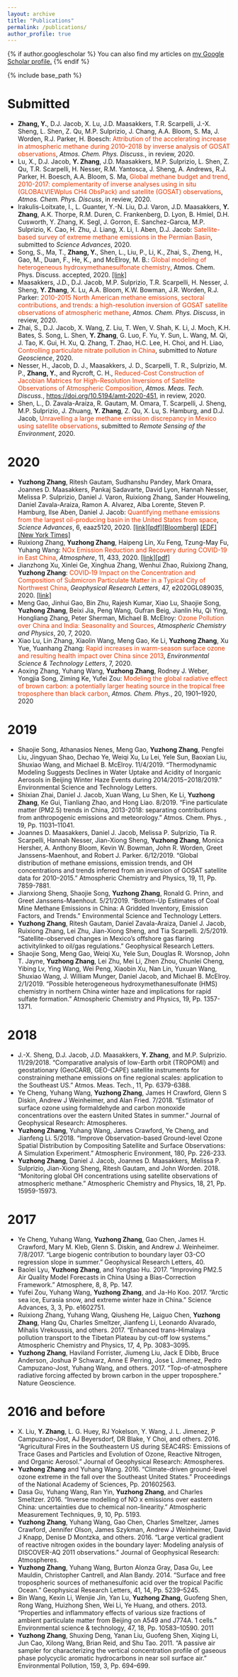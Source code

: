 ```yaml
---
layout: archive
title: "Publications"
permalink: /publications/
author_profile: true
---
```


{% if author.googlescholar %}
  You can also find my articles on <u><a href="{{author.googlescholar}}">my Google Scholar profile</a>.</u>
{% endif %}

{% include base_path %}

Submitted
=====
* **Zhang, Y.**, D.J. Jacob, X. Lu, J.D. Maasakkers, T.R. Scarpelli, J.-X. Sheng, L. Shen, Z. Qu, M.P. Sulprizio, J. Chang, A.A. Bloom, S. Ma, J. Worden, R.J. Parker, H. Boesch: <font color="#e63900">Attribution of the accelerating increase in atmospheric methane during 2010–2018 by inverse analysis of GOSAT observations</font>, _Atmos. Chem. Phys. Discuss._, in review, 2020.
* Lu, X., D.J. Jacob, **Y. Zhang**, J.D. Maasakkers, M.P. Sulprizio, L. Shen, Z. Qu, T.R. Scarpelli, H. Nesser, R.M. Yantosca, J. Sheng, A. Andrews, R.J. Parker, H. Boesch, A.A. Bloom, S. Ma, <font color="#e63900">Global methane budget and trend, 2010-2017: complementarity of inverse analyses using in situ (GLOBALVIEWplus CH4 ObsPack) and satellite (GOSAT) observations</font>, _Atmos. Chem. Phys. Discuss_, in review, 2020.
* Irakulis-Loitxate, I., L. Guanter, Y.-N. Liu, D.J. Varon, J.D. Maasakkers, **Y. Zhang**, A.K. Thorpe, R.M. Duren, C. Frankenberg, D. Lyon, B. Hmiel, D.H. Cusworth, Y. Zhang, K. Segl, J. Gorron, E. Sanchez-Garcıa, M.P.  Sulprizio, K. Cao, H. Zhu, J. Liang, X. Li, I. Aben, D.J. Jacob: <font color="#e63900">Satellite-based survey of extreme methane emissions in the Permian Basin</font>, submitted to _Science Advances_, 2020.
* Song, S., Ma, T., **Zhang, Y.**, Shen, L., Liu, P., Li, K., Zhai, S., Zheng, H., Gao, M., Duan, F., He, K., and McElroy, M. B.: <font color="#e63900">Global modeling of heterogeneous hydroxymethanesulfonate chemistry</font>, Atmos. Chem. Phys. Discuss. accepted, 2020. [[link]](https://doi.org/10.5194/acp-2020-643)
* Maasakkers, J.D., D.J. Jacob, M.P. Sulprizio, T.R. Scarpelli, H. Nesser, J. Sheng, **Y. Zhang**, X. Lu, A.A. Bloom, K.W. Bowman, J.R. Worden, R.J. Parker: <font color="#e63900">2010-2015 North American methane emissions, sectoral contributions, and trends: a high-resolution inversion of GOSAT satellite observations of atmospheric methane</font>, _Atmos. Chem. Phys. Discuss_, in review, 2020.
* Zhai, S., D.J. Jacob, X. Wang, Z. Liu, T. Wen, V. Shah, K. Li, J. Moch, K.H. Bates, S. Song, L. Shen, **Y. Zhang**, G. Luo, F. Yu, Y. Sun, L. Wang, M. Qi, J. Tao, K. Gui, H. Xu, Q. Zhang, T. Zhao, H.C. Lee, H. Choi, and H. Liao, <font color="#e63900">Controlling particulate nitrate pollution in China</font>, submitted to _Nature Geoscience_, 2020.
* Nesser, H., Jacob, D. J., Maasakkers, J. D., Scarpelli, T. R., Sulprizio, M. P., **Zhang, Y.**, and Rycroft, C. H., <font color="#e63900">Reduced-Cost Construction of Jacobian Matrices for High-Resolution Inversions of Satellite Observations of Atmospheric Composition</font>, _Atmos. Meas. Tech. Discuss._, https://doi.org/10.5194/amt-2020-451, in review, 2020.
* Shen, L., D. Zavala-Araiza, R. Gautam, M. Omara, T. Scarpelli, J. Sheng, M.P. Sulprizio, J. Zhuang, **Y. Zhang**, Z. Qu, X. Lu, S. Hamburg, and D.J. Jacob, <font color="#e63900">Unravelling a large methane emission discrepancy in Mexico using satellite observations</font>, submitted to _Remote Sensing of the Environment_, 2020.


2020
=====
* **Yuzhong Zhang**, Ritesh Gautam, Sudhanshu Pandey, Mark Omara, Joannes D. Maasakkers, Pankaj Sadavarte, David Lyon, Hannah Nesser, Melissa P. Sulprizio, Daniel J. Varon, Ruixiong Zhang, Sander Houweling, Daniel Zavala-Araiza, Ramon A. Alvarez, Alba Lorente, Steven P. Hamburg, Ilse Aben, Daniel J. Jacob: <font color="#e63900">Quantifying methane emissions from the largest oil-producing basin in the United States from space</font>, _Science Advances_, 6, eaaz5120, 2020. [[link]](https://doi.org/10.1126/sciadv.aaz5120)[[pdf]](../files/zhang-sciadv-2020.pdf)[[Bloomberg]](https://www.bloomberg.com/news/articles/2020-04-22/permian-basin-oil-fields-leak-enough-methane-for-7-million-homes) [[EDF]](https://www.edf.org/media/satellite-data-reveals-extreme-methane-emissions-permian-oil-gas-operations-reveals-highest) [[New York Times]](https://www.nytimes.com/2020/07/12/climate/oil-fracking-bankruptcy-methane-executive-pay.html)
* Ruixiong Zhang, **Yuzhong Zhang**, Haipeng Lin, Xu Feng, Tzung-May Fu, Yuhang Wang: <font color="#e63900">NOx Emission Reduction and Recovery during COVID-19 in East China</font>, _Atmosphere_, 11, 433, 2020. [[link]](https://doi.org/10.3390/atmos11040433)[[pdf]](../files/zhang-atmosphere-2020.pdf)
* Jianzhong Xu, Xinlei Ge, Xinghua Zhang, Wenhui Zhao, Ruixiong Zhang, **Yuzhong Zhang**: <font color="#e63900">COVID‐19 Impact on the Concentration and Composition of Submicron Particulate Matter in a Typical City of Northwest China</font>, _Geophysical Research Letters_, 47, e2020GL089035, 2020. [[link]](https://doi.org/10.1029/2020GL089035)
* Meng Gao, Jinhui Gao, Bin Zhu, Rajesh Kumar, Xiao Lu, Shaojie Song, **Yuzhong Zhang**, Beixi Jia, Peng Wang, Gufran Beig, Jianlin Hu, Qi Ying, Hongliang Zhang, Peter Sherman, Michael B. McElroy: <font color="#e63900">Ozone Pollution over China and India: Seasonality and Sources</font>, _Atmospheric Chemistry and Physics_, 20, 7, 2020. 
* Xiao Lu, Lin Zhang, Xiaolin Wang, Meng Gao, Ke Li, **Yuzhong Zhang**, Xu Yue, Yuanhang Zhang: <font color="#e63900">Rapid increases in warm-season surface ozone and resulting health impact over China since 2013</font>, _Environmental Science & Technology Letters_, 7, 2020. 
* Aoxing Zhang, Yuhang Wang, **Yuzhong Zhang**, Rodney J. Weber, Yongjia Song, Ziming Ke, Yufei Zou: <font color="#e63900">Modeling the global radiative effect of brown carbon: a potentially larger heating source in the tropical free troposphere than black carbon</font>, _Atmos. Chem. Phys._, 20, 1901–1920, 2020  

2019
=====
* Shaojie Song, Athanasios Nenes, Meng Gao, **Yuzhong Zhang**, Pengfei Liu, Jingyuan Shao, Dechao Ye, Weiqi Xu, Lu Lei, Yele Sun, Baoxian Liu, Shuxiao Wang, and Michael B. McElroy. 11/4/2019. “Thermodynamic Modeling Suggests Declines in Water Uptake and Acidity of Inorganic Aerosols in Beijing Winter Haze Events during 2014/2015−2018/2019.” Environmental Science and Technology Letters. 
* Shixian Zhai, Daniel J. Jacob, Xuan Wang, Lu Shen, Ke Li, **Yuzhong Zhang**, Ke Gui, Tianliang Zhao, and Hong Liao. 8/2019. “Fine particulate matter (PM2.5) trends in China, 2013-2018: separating contributions from anthropogenic emissions and meteorology.” Atmos. Chem. Phys. , 19, Pp. 11031–11041. 
* Joannes D. Maasakkers, Daniel J. Jacob, Melissa P. Sulprizio, Tia R. Scarpelli, Hannah Nesser, Jian-Xiong Sheng, **Yuzhong Zhang**, Monica Hersher, A. Anthony Bloom, Kevin W. Bowman, John R. Worden, Greet Janssens-Maenhout, and Robert J. Parker. 6/12/2019. “Global distribution of methane emissions, emission trends, and OH concentrations and trends inferred from an inversion of GOSAT satellite data for 2010–2015.” Atmospheric Chemistry and Physics, 19, 11, Pp. 7859-7881. 
* Jianxiong Sheng, Shaojie Song, **Yuzhong Zhang**, Ronald G. Prinn, and Greet Janssens-Maenhout. 5/21/2019. “Bottom-Up Estimates of Coal Mine Methane Emissions in China: A Gridded Inventory, Emission Factors, and Trends.” Environmental Science and Technology Letters. 
* **Yuzhong Zhang**, Ritesh Gautam, Daniel Zavala-Araiza, Daniel J. Jacob, Ruixiong Zhang, Lei Zhu, Jian-Xiong Sheng, and Tia Scarpelli. 2/5/2019. “Satellite-observed changes in Mexico’s offshore gas flaring activitylinked to oil/gas regulations.” Geophysical Research Letters. 
* Shaojie Song, Meng Gao, Weiqi Xu, Yele Sun, Douglas R. Worsnop, John T. Jayne, **Yuzhong Zhang**, Lei Zhu, Mei Li, Zhen Zhou, Chunlei Cheng, Yibing Lv, Ying Wang, Wei Peng, Xiaobin Xu, Nan Lin, Yuxuan Wang, Shuxiao Wang, J. William Munger, Daniel Jacob, and Michael B. McElroy. 2/1/2019. “Possible heterogeneous hydroxymethanesulfonate (HMS) chemistry in northern China winter haze and implications for rapid sulfate formation.” Atmospheric Chemistry and Physics, 19, Pp. 1357-1371.  

2018
=====
* J.-X. Sheng, D.J. Jacob, J.D. Maasakkers, **Y. Zhang**, and M.P. Sulprizio. 11/29/2018. “Comparative analysis of low-Earth orbit (TROPOMI) and geostationary (GeoCARB, GEO-CAPE) satellite instruments for constraining methane emissions on fine regional scales: application to the Southeast US.” Atmos. Meas. Tech., 11, Pp. 6379-6388. 
* Ye Cheng, Yuhang Wang, **Yuzhong Zhang**, James H Crawford, Glenn S Diskin, Andrew J Weinheimer, and Alan Fried. 7/2018. “Estimator of surface ozone using formaldehyde and carbon monoxide concentrations over the eastern United States in summer.” Journal of Geophysical Research: Atmospheres. 
* **Yuzhong Zhang**, Yuhang Wang, James Crawford, Ye Cheng, and Jianfeng Li. 5/2018. “Improve Observation-based Ground-level Ozone Spatial Distribution by Compositing Satellite and Surface Observations: A Simulation Experiment.” Atmospheric Environment, 180, Pp. 226-233. 
* **Yuzhong Zhang**, Daniel J. Jacob, Joannes D. Maasakkers, Melissa P. Sulprizio, Jian-Xiong Sheng, Ritesh Gautam, and John Worden. 2018. “Monitoring global OH concentrations using satellite observations of atmospheric methane.” Atmospheric Chemistry and Physics, 18, 21, Pp. 15959-15973.  

2017
=====
* Ye Cheng, Yuhang Wang, **Yuzhong Zhang**, Gao Chen, James H. Crawford, Mary M. Kleb, Glenn S. Diskin, and Andrew J. Weinheimer. 7/8/2017. “Large biogenic contribution to boundary layer O3-CO regression slope in summer.” Geophysical Research Letters, 40. 
* Baolei Lyu, **Yuzhong Zhang**, and Yongtao Hu. 2017. “Improving PM2.5 Air Quality Model Forecasts in China Using a Bias-Correction Framework.” Atmosphere, 8, 8, Pp. 147. 
* Yufei Zou, Yuhang Wang, **Yuzhong Zhang**, and Ja-Ho Koo. 2017. “Arctic sea ice, Eurasia snow, and extreme winter haze in China.” Science Advances, 3, 3, Pp. e1602751. 
* Ruixiong Zhang, Yuhang Wang, Qiusheng He, Laiguo Chen, **Yuzhong Zhang**, Hang Qu, Charles Smeltzer, Jianfeng Li, Leonardo Alvarado, Mihalis Vrekoussis, and others. 2017. “Enhanced trans-Himalaya pollution transport to the Tibetan Plateau by cut-off low systems.” Atmospheric Chemistry and Physics, 17, 4, Pp. 3083–3095. 
* **Yuzhong Zhang**, Haviland Forrister, Jiumeng Liu, Jack E Dibb, Bruce Anderson, Joshua P Schwarz, Anne E Perring, Jose L Jimenez, Pedro Campuzano-Jost, Yuhang Wang, and others. 2017. “Top-of-atmosphere radiative forcing affected by brown carbon in the upper troposphere.” Nature Geoscience.

2016 and before
=====
* X. Liu, **Y. Zhang**, L. G. Huey, RJ Yokelson, Y. Wang, J. L. Jimenez, P Campuzano-Jost, AJ Beyersdorf, DR Blake, Y Choi, and others. 2016. “Agricultural Fires in the Southeastern US during SEAC4RS: Emissions of Trace Gases and Particles and Evolution of Ozone, Reactive Nitrogen, and Organic Aerosol.” Journal of Geophysical Research: Atmospheres. 
* **Yuzhong Zhang** and Yuhang Wang. 2016. “Climate-driven ground-level ozone extreme in the fall over the Southeast United States.” Proceedings of the National Academy of Sciences, Pp. 201602563. 
* Dasa Gu, Yuhang Wang, Ran Yin, **Yuzhong Zhang**, and Charles Smeltzer. 2016. “Inverse modelling of NO x emissions over eastern China: uncertainties due to chemical non-linearity.” Atmospheric Measurement Techniques, 9, 10, Pp. 5193. 
* **Yuzhong Zhang**, Yuhang Wang, Gao Chen, Charles Smeltzer, James Crawford, Jennifer Olson, James Szykman, Andrew J Weinheimer, David J Knapp, Denise D Montzka, and others. 2016. “Large vertical gradient of reactive nitrogen oxides in the boundary layer: Modeling analysis of DISCOVER-AQ 2011 observations.” Journal of Geophysical Research: Atmospheres. 
* **Yuzhong Zhang**, Yuhang Wang, Burton Alonza Gray, Dasa Gu, Lee Mauldin, Christopher Cantrell, and Alan Bandy. 2014. “Surface and free tropospheric sources of methanesulfonic acid over the tropical Pacific Ocean.” Geophysical Research Letters, 41, 14, Pp. 5239–5245. 
* Bin Wang, Kexin Li, Wenjie Jin, Yan Lu, **Yuzhong Zhang**, Guofeng Shen, Rong Wang, Huizhong Shen, Wei Li, Ye Huang, and others. 2013. “Properties and inflammatory effects of various size fractions of ambient particulate matter from Beijing on A549 and J774A. 1 cells.” Environmental science & technology, 47, 18, Pp. 10583–10590. 
2011
* **Yuzhong Zhang**, Shuxing Deng, Yanan Liu, Guofeng Shen, Xiqing Li, Jun Cao, Xilong Wang, Brian Reid, and Shu Tao. 2011. “A passive air sampler for characterizing the vertical concentration profile of gaseous phase polycyclic aromatic hydrocarbons in near soil surface air.” Environmental Pollution, 159, 3, Pp. 694–699. 
